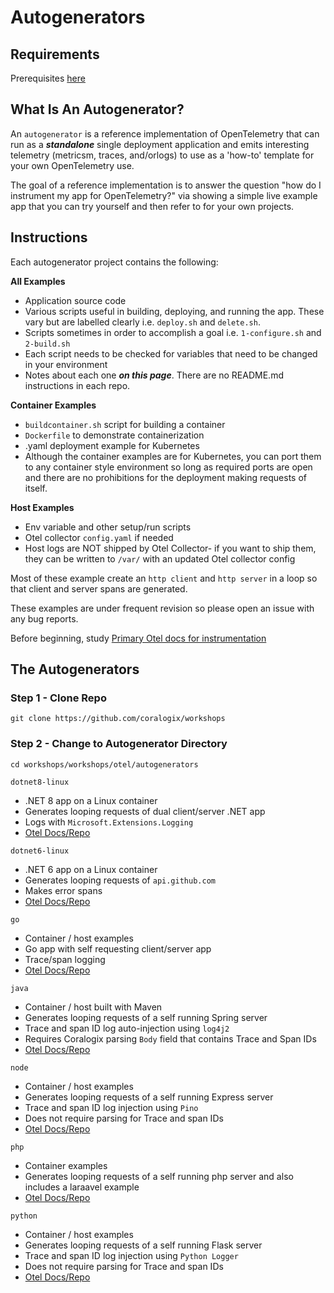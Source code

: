 # Autogenerators

## Requirements  
Prerequisites [here](https://coralogix.github.io/workshops/prereqs/)  

## What Is An Autogenerator?  

An `autogenerator` is a reference implementation of OpenTelemetry that can run as a ***standalone*** single deployment application and emits interesting telemetry (metricsm, traces, and/orlogs) to use as a 'how-to' template for your own OpenTelemetry use.  

The goal of a reference implementation is to answer the question "how do I instrument my app for OpenTelemetry?" via showing a simple live example app that you can try yourself and then refer to for your own projects.  
  
## Instructions  
 
Each autogenerator project contains the following:

**All Examples**  
- Application source code  
- Various scripts useful in building, deploying, and running the app. These vary but are labelled clearly i.e. `deploy.sh` and `delete.sh`.  
- Scripts sometimes in order to accomplish a goal i.e. `1-configure.sh` and `2-build.sh`  
- Each script needs to be checked for variables that need to be changed in your environment  
- Notes about each one ***on this page***. There are no README.md instructions in each repo.  
  
**Container Examples**  
- `buildcontainer.sh` script for building a container  
- `Dockerfile` to demonstrate containerization  
- .yaml deployment example for Kubernetes  
- Although the container examples are for Kubernetes, you can port them to any container style environment so long as required ports are open and there are no prohibitions for the deployment making requests of itself.  
  
**Host Examples**  
- Env variable and other setup/run scripts  
- Otel collector `config.yaml` if needed  
- Host logs are NOT shipped by Otel Collector- if you want to ship them, they can be written to `/var/` with an updated Otel collector config  
  
Most of these example create an `http client` and `http server` in a loop so that client and server spans are generated.  

These examples are under frequent revision so please open an issue with any bug reports.  

Before beginning, study [Primary Otel docs for instrumentation](https://opentelemetry.io/docs/zero-code/)  

## The Autogenerators  

### Step 1 - Clone Repo
```
git clone https://github.com/coralogix/workshops
```

### Step 2 - Change to Autogenerator Directory
```
cd workshops/workshops/otel/autogenerators
```

`dotnet8-linux`  
- .NET 8 app on a Linux container  
- Generates looping requests of dual client/server .NET app
- Logs with `Microsoft.Extensions.Logging`  
- [Otel Docs/Repo](https://opentelemetry.io/docs/zero-code/dotnet/)  
  
`dotnet6-linux`  
- .NET 6 app on a Linux container  
- Generates looping requests of `api.github.com`  
- Makes error spans  
- [Otel Docs/Repo](https://opentelemetry.io/docs/zero-code/dotnet/)  
  
`go`
- Container / host examples
- Go app with self requesting client/server app
- Trace/span logging
- [Otel Docs/Repo](https://github.com/open-telemetry/opentelemetry-go-instrumentation/)  
  
`java`
- Container / host built with Maven   
- Generates looping requests of a self running Spring server  
- Trace and span ID log auto-injection using `log4j2`  
- Requires Coralogix parsing `Body` field that contains Trace and Span IDs  
- [Otel Docs/Repo](https://opentelemetry.io/docs/zero-code/java/)  

`node`
- Container / host examples  
- Generates looping requests of a self running Express server  
- Trace and span ID log injection using `Pino`  
- Does not require parsing for Trace and span IDs  
- [Otel Docs/Repo](https://opentelemetry.io/docs/zero-code/js/)  

`php`
- Container examples  
- Generates looping requests of a self running php server and also includes a laraavel example  
- [Otel Docs/Repo](https://opentelemetry.io/docs/zero-code/php/)  
  
`python`
- Container / host examples  
- Generates looping requests of a self running Flask server  
- Trace and span ID log injection using `Python Logger`  
- Does not require parsing for Trace and span IDs  
- [Otel Docs/Repo](https://opentelemetry.io/docs/zero-code/python/)  